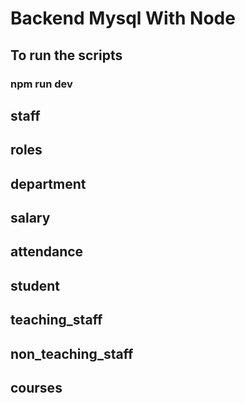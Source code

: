 # Backend Mysql With Node

## To run the scripts

### npm run dev

## staff

## roles

## department

## salary

## attendance

## student

## teaching_staff

## non_teaching_staff

## courses
